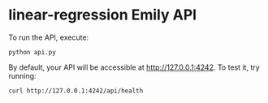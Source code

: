 
# linear-regression Emily API

To run the API, execute: 
```
python api.py
```

By default, your API will be accessible at http://127.0.0.1:4242.
To test it, try running: 
```
curl http://127.0.0.1:4242/api/health
```

